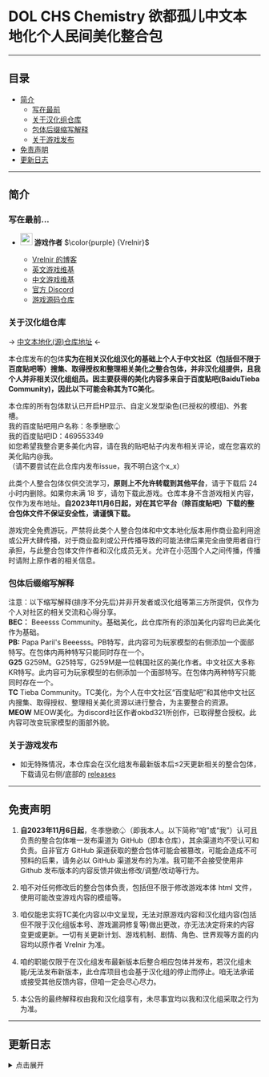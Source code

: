 # DOL CHS Chemistry 欲都孤儿中文本地化个人民间美化整合包

---
## 目录
* [简介](#简介)
  * [写在最前](#写在最前)
  * [关于汉化组仓库](#关于汉化组仓库)
  * [包体后缀缩写解释](#包体后缀缩写解释)
  * [关于游戏发布](#关于游戏发布)
* [免责声明](#免责声明)
* [更新日志](#更新日志)

---

## 简介
### 写在最前...
- <img decoding="async" src="https://gitgud.io/uploads/-/system/user/avatar/9096/avatar.png" width="24" alt=""> <b>游戏作者</b> $\color{purple} {Vrelnir}$
  
  - [Vrelnir 的博客][blog]
  - [英文游戏维基][wiki-en]
  - [中文游戏维基][wiki-cn]
  - [官方 Discord][discord]
  - [游戏源码仓库][gitgud]

### 关于汉化组仓库
-> [中文本地化(源)仓库地址][github-dol] <-

本仓库发布的包体**实为在相关汉化组汉化的基础上个人于中文社区（包括但不限于百度贴吧等）搜集、取得授权和整理相关美化之整合包体，并非汉化组提供，且我个人并非相关汉化组组员。因主要获得的美化内容多来自于百度贴吧(BaiduTieba Community)，因此以下可能会称其为TC美化**。

本仓库的所有包体默认已开启HP显示、自定义发型染色(已授权的模组)、外套槽。<br>
我的百度贴吧用户名称：冬季戀歌♤<br>
我的百度贴吧ID：469553349<br>
如您希望我整合更多美化内容，请在我的贴吧帖子内发布相关评论，或在您喜欢的美化贴内@我。<br>
（请不要尝试在此仓库内发布issue，我不明白这个x_x）

此类个人整合包体仅供交流学习，**原则上不允许转载到其他平台**，请于下载后 24 小时内删除。如果你未满 18 岁，请勿下载此游戏。仓库本身不含游戏相关内容，仅作为发布地址。**自2023年11月6日起，对在其它平台（除百度贴吧）下载的整合包体文件不保证安全性，请谨慎下载。**

游戏完全免费游玩，严禁将此类个人整合包体和中文本地化版本用作商业盈利用途或公开大肆传播，对于商业盈利或公开传播导致的可能法律后果完全由使用者自行承担，与此整合包体文件作者和汉化成员无关。允许在小范围个人之间传播，传播时请附上原作者的相关信息。

### 包体后缀缩写解释

注意：以下缩写解释(排序不分先后)并非开发者或汉化组等第三方所提供，仅作为个人对社区的相关交流和心得分享。<br>
**BEC：** Beeesss Community。基础美化，此仓库所有的添加美化内容均已此美化作为基础。<br>
**PB:** Papa Paril's Beeesss。PB特写，此内容可为玩家模型的右侧添加一个面部特写。在包体内两种特写只能同时存在一个。<br>
**G25** G259M。G25特写，G259M是一位韩国社区的美化作者。中文社区大多称KR特写。此内容可为玩家模型的右侧添加一个面部特写。在包体内两种特写只能同时存在一个。<br>
**TC** Tieba Community。TC美化，为个人在中文社区“百度贴吧”和其他中文社区内搜集、取得授权、整理相关美化资源以进行整合，为主要整合的资源。<br>
**MEOW** MEOW美化。为discord社区作者okbd321所创作，已取得整合授权。此内容可改变玩家模型的面部外貌。

### 关于游戏发布

- 如无特殊情况，本仓库会在汉化组发布最新版本后≤2天更新相关的整合包体，下载请见右侧/底部的 [releases][releases-latest]

---

## 免责声明

1. **自2023年11月6日起**，冬季戀歌♤（即我本人。以下简称“咱”或“我”）认可且负责的整合包体唯一发布渠道为 GitHub（即本仓库），其余渠道均不受认可和负责。自非官方 GitHub 渠道获取的整合包体可能会被篡改，可能会造成不可预料的后果，请务必以 GitHub 渠道发布的为准。我可能不会接受使用非 Github 发布版本的内容反馈并做出修改/调整/改动等行为。

2. 咱不对任何修改后的整合包体负责，包括但不限于修改游戏本体 html 文件，使用可能改变游戏内容的模组等。

3. 咱仅能忠实将TC美化内容以中文呈现，无法对原游戏内容和汉化组内容(包括但不限于汉化组版本号、游戏漏洞修复等)做出更改，亦无法决定将来的内容变更或更新。一切有关更新计划、游戏机制、剧情、角色、世界观等方面的内容均以原作者 Vrelnir 为准。

6. 咱的职能仅限于在汉化组发布最新版本后整合相应包体并发布，若汉化组未能/无法发布新版本，此仓库项目也会基于汉化组的停止而停止。咱无法承诺或接受其他反馈内容，但咱一定会尽心尽力。

8. 本公告的最终解释权由我和汉化组享有，未尽事宜均以我和汉化组采取之行为为准。

---

## 更新日志
<details>
<summary>点击展开</summary>

> 2023.11.13
> - release指向错误， `dol-0.4.3.3-chs-alpha2.1.2` 整合包体待重新调整。非常抱歉x_x
>
> - 09:57补充说明：已删除包体内TC美化服装“恶系复古洋装”。经过多次测试仍有恶性bug以至于无法正常显示之后的服装。
>
> 10:35补充：已更新安卓BEC+PB&MEOW+TC整合包体。含开启作弊版本。PC端后续补充。
>
> 13:45补充：已添加issue，虽然咱也不知道这个有什么用x_x
> 
> - 相关汉化组版本更新公告参见汉化组版本发布仓库。
>

</details>

[blog]: https://vrelnir.blogspot.com/
[wiki-en]: https://degreesoflewdity.miraheze.org/wiki
[wiki-cn]: https://degreesoflewditycn.miraheze.org/wiki
[gitgud]: https://gitgud.io/Vrelnir/degrees-of-lewdity/-/tree/master/
[discord]: https://discord.gg/VznUtEh
[github-dol]: https://github.com/Eltirosto/Degrees-of-Lewdity-Chinese-Localization/
[github-we]: https://github.com/Eltirosto/Degrees-of-Lewdity-World-Expansion-Chinese-Localization/
[ghpages]: https://eltirosto.github.io/Degrees-of-Lewdity-Chinese-Localization/
[netlify]: https://graceful-starlight-97b8ae.netlify.app/
[android]: https://vrelnir.blogspot.com/?zx=a843afdd9c310383
[releases-latest]: https://github.com/WinterLa/DOL-CHS-Chemistry/releases/latest
[modloader]: https://github.com/Lyoko-Jeremie/DoLModLoaderBuild/releases
[issues]: https://github.com/WinterLa/DOL-CHS-Chemistry/issues/new/choose
